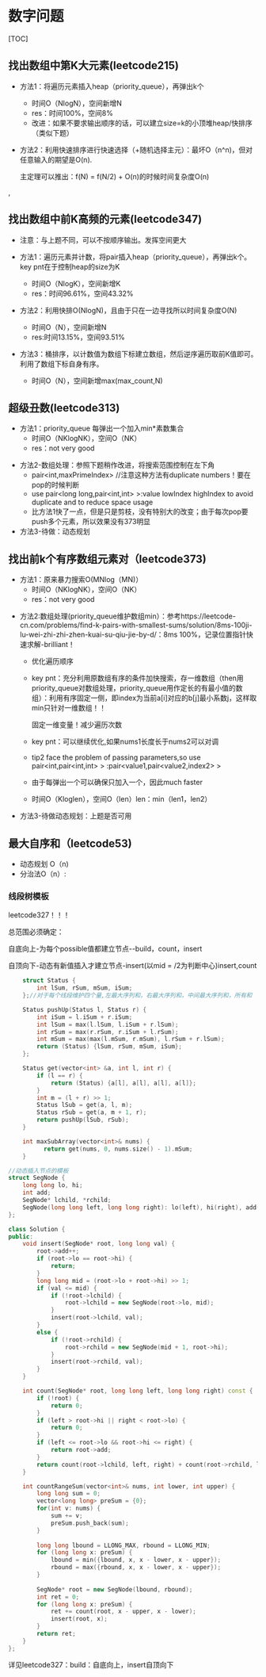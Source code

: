 # 数字问题

[TOC]

## 找出数组中第K大元素(leetcode215)

* 方法1：将遍历元素插入heap（priority_queue），再弹出k个
  
  * 时间O（NlogN），空间新增N
  * res：时间100%，空间8%
  * 改进：如果不要求输出顺序的话，可以建立size=k的小顶堆heap/快排序（类似下题）
  
* 方法2：利用快速排序进行快速选择（+随机选择主元）：最坏O（n^n)，但对任意输入的期望是O(n).

  主定理可以推出：f(N) = f(N/2) + O(n)的时候时间复杂度O(n)

,

## 找出数组中前K高频的元素(leetcode347)

* 注意：与上题不同，可以不按顺序输出。发挥空间更大
* 方法1：遍历元素并计数，将pair插入heap（priority_queue），再弹出k个。key pnt在于控制heap的size为K
  * 时间O（NlogK），空间新增K
  * res：时间96.61%，空间43.32%

* 方法2：利用快排O(NlogN)，且由于只在一边寻找所以时间复杂度O(N)
  * 时间O（N），空间新增N
  * res:时间13.15%，空间93.51%

* 方法3：桶排序，以计数值为数组下标建立数组，然后逆序遍历取前K值即可。利用了数组下标自身有序。

  * 时间O（N），空间新增max(max_count,N)

  

## 超级丑数(leetcode313)

- 方法1：priority_queue 每弹出一个加入min*素数集合
  - 时间O（NKlogNK），空间O（NK）
  - res：not very good

* 方法2-数组处理：参照下题稍作改进，将搜索范围控制在左下角 
  * pair<int,maxPrimeIndex>  //注意这种方法有duplicate numbers！要在pop的时候判断
  * use pair<long long,pair<int,int> >:value lowIndex highIndex to avoid duplicate and to reduce space usage
  * 比方法1快了一点，但是只是剪枝，没有特别大的改变；由于每次pop要push多个元素，所以效果没有373明显
* 方法3-待做：动态规划



## 找出前k个有序数组元素对（leetcode373)

- 方法1：原来暴力搜索O(MNlog（MN)）
  - 时间O（NKlogNK），空间O（NK）
  - res：not very good

* 方法2:数组处理(priority_queue维护数组min）：参考https://leetcode-cn.com/problems/find-k-pairs-with-smallest-sums/solution/8ms-100ji-lu-wei-zhi-zhi-zhen-kuai-su-qiu-jie-by-d/：8ms 100%，记录位置指针快速求解-brilliant！

  * 优化遍历顺序

  * key pnt：充分利用原数组有序的条件加快搜索，存一维数组（then用priority_queue对数组处理，priority_queue用作定长的有最小值的数组）：利用有序固定一侧，即index为当前a[i]对应的b[j]最小系数j，这样取min只针对一维数组！！

    固定一维变量！减少遍历次数

  * key pnt：可以继续优化,如果nums1长度长于nums2可以对调

  * tip2 face the problem of passing parameters,so use pair<int,pair<int,int> > :pair<value1,pair<value2,index2> >

  * 由于每弹出一个可以确保只加入一个，因此much faster

  * 时间O（Kloglen），空间O（len）len：min（len1，len2）

- 方法3-待做动态规划：上题是否可用



## 最大自序和（leetcode53)

* 动态规划 O（n)
* 分治法O（n）:

### 线段树模板

leetcode327！！！

总范围必须确定：

自底向上-为每个possible值都建立节点--build，count，insert

自顶向下-动态有新值插入才建立节点-insert(以mid = /2为判断中心)insert,count

```C++
    struct Status {
        int lSum, rSum, mSum, iSum;
    };//对于每个线段维护四个量,左最大序列和，右最大序列和，中间最大序列和，所有和

    Status pushUp(Status l, Status r) {
        int iSum = l.iSum + r.iSum;
        int lSum = max(l.lSum, l.iSum + r.lSum);
        int rSum = max(r.rSum, r.iSum + l.rSum);
        int mSum = max(max(l.mSum, r.mSum), l.rSum + r.lSum);
        return (Status) {lSum, rSum, mSum, iSum};
    };

    Status get(vector<int> &a, int l, int r) {
        if (l == r) {
            return (Status) {a[l], a[l], a[l], a[l]};
        }
        int m = (l + r) >> 1;
        Status lSub = get(a, l, m);
        Status rSub = get(a, m + 1, r);
        return pushUp(lSub, rSub);
    }

    int maxSubArray(vector<int>& nums) {
          return get(nums, 0, nums.size() - 1).mSum;
    }
```

```C++
//动态插入节点的模板
struct SegNode {
    long long lo, hi;
    int add;
    SegNode* lchild, *rchild;
    SegNode(long long left, long long right): lo(left), hi(right), add(0), lchild(nullptr), rchild(nullptr) {}
};

class Solution {
public:
    void insert(SegNode* root, long long val) {
        root->add++;
        if (root->lo == root->hi) {
            return;
        }
        long long mid = (root->lo + root->hi) >> 1;
        if (val <= mid) {
            if (!root->lchild) {
                root->lchild = new SegNode(root->lo, mid);
            }
            insert(root->lchild, val);
        }
        else {
            if (!root->rchild) {
                root->rchild = new SegNode(mid + 1, root->hi);
            }
            insert(root->rchild, val);
        }
    }

    int count(SegNode* root, long long left, long long right) const {
        if (!root) {
            return 0;
        }
        if (left > root->hi || right < root->lo) {
            return 0;
        }
        if (left <= root->lo && root->hi <= right) {
            return root->add;
        }
        return count(root->lchild, left, right) + count(root->rchild, left, right);
    }

    int countRangeSum(vector<int>& nums, int lower, int upper) {
        long long sum = 0;
        vector<long long> preSum = {0};
        for(int v: nums) {
            sum += v;
            preSum.push_back(sum);
        }
        
        long long lbound = LLONG_MAX, rbound = LLONG_MIN;
        for (long long x: preSum) {
            lbound = min({lbound, x, x - lower, x - upper});
            rbound = max({rbound, x, x - lower, x - upper});
        }
        
        SegNode* root = new SegNode(lbound, rbound);
        int ret = 0;
        for (long long x: preSum) {
            ret += count(root, x - upper, x - lower);
            insert(root, x);
        }
        return ret;
    }
};
```

详见leetcode327：build：自底向上，insert自顶向下